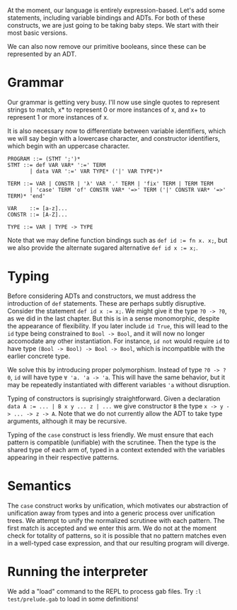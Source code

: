 At the moment, our language is entirely expression-based. Let's add some statements, including variable bindings and ADTs. For both of these constructs, we are just going to be taking baby steps. We start with their most basic versions.

We can also now remove our primitive booleans, since these can be represented by an ADT.

# Grammar

Our grammar is getting very busy. I'll now use single quotes to represent strings to match, x* to represent 0 or more instances of x, and x+ to represent 1 or more instances of x.

It is also necessary now to differentiate between variable identifiers, which we will say begin with a lowercase character, and constructor identifiers, which begin with an uppercase character.

```
PROGRAM ::= (STMT ';')*
STMT ::= def VAR VAR* ':=' TERM
       | data VAR ':=' VAR TYPE* ('|' VAR TYPE*)*

TERM ::= VAR | CONSTR | 'λ' VAR '.' TERM | 'fix' TERM | TERM TERM
       | 'case' TERM 'of' CONSTR VAR* '=>' TERM ('|' CONSTR VAR* '=>' TERM)* 'end'

VAR    ::= [a-z]...
CONSTR ::= [A-Z]...

TYPE ::= VAR | TYPE -> TYPE
```

Note that we may define function bindings such as `def id := fn x. x;`, but we also provide the alternate sugared alternative `def id x := x;`.

# Typing

Before considering ADTs and constructors, we must address the introduction of `def` statements. These are perhaps subtly disruptive. Consider the statement `def id x := x;`. We might give it the type `?0 -> ?0`, as we did in the last chapter. But this is in a sense monomorphic, despite the appearance of flexibility. If you later include `id True`, this will lead to the `id` type being constrained to `Bool -> Bool`, and it will now no longer accomodate any other instantiation. For instance, `id not` would require `id` to have type `(Bool -> Bool) -> Bool -> Bool`, which is incompatible with the earlier concrete type.

We solve this by introducing proper polymorphism. Instead of type `?0 -> ?0`, `id` will have type `∀ 'a. 'a -> 'a`. This will have the same behavior, but it may be repeatedly instantiated with different variables `'a` without disruption.

Typing of constructors is suprisingly straightforward. Given a declaration `data A := ... | B x y ... z | ...` we give constructor `B` the type `x -> y -> ... -> z -> A`. Note that we do not currently allow the ADT to take type arguments, although it may be recursive.

Typing of the `case` construct is less friendly. We must ensure that each pattern is compatible (unifiable) with the scrutinee. Then the type is the shared type of each arm of, typed in a context extended with the variables appearing in their respective patterns.

# Semantics

The `case` construct works by unification, which motivates our abstraction of unification away from types and into a generic process over unification trees. We attempt to unify the normalized scrutinee with each pattern. The first match is accepted and we enter this arm. We do not at the moment check for totality of patterns, so it is possible that no pattern matches even in a well-typed case expression, and that our resulting program will diverge.

# Running the interpreter

We add a "load" command to the REPL to process gab files. Try `:l test/prelude.gab` to load in some definitions!